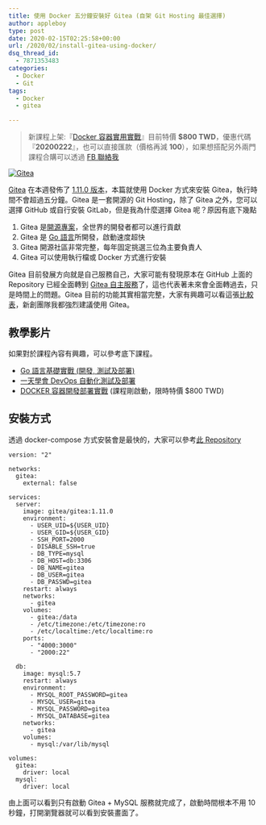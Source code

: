 ```yaml
---
title: 使用 Docker 五分鐘安裝好 Gitea (自架 Git Hosting 最佳選擇)
author: appleboy
type: post
date: 2020-02-15T02:25:58+00:00
url: /2020/02/install-gitea-using-docker/
dsq_thread_id:
  - 7871353483
categories:
  - Docker
  - Git
tags:
  - Docker
  - gitea

---
```

> 新課程上架:『[Docker 容器實用實戰][1]』目前特價 **$800 TWD**，優惠代碼『**20200222**』，也可以直接匯款（價格再減 **100**），如果想搭配另外兩門課程合購可以透過 [FB 聯絡我][2]

[![Gitea][3]][3]

[Gitea][4] 在本週發佈了 [1.11.0 版本][5]，本篇就使用 Docker 方式來安裝 Gitea，執行時間不會超過五分鐘。Gitea 是一套開源的 Git Hosting，除了 Gitea 之外，您可以選擇 GitHub 或自行安裝 GitLab，但是我為什麼選擇 Gitea 呢？原因有底下幾點

  1. Gitea 是[開源專案][6]，全世界的開發者都可以進行貢獻
  2. Gitea 是 [Go 語言][7]所開發，啟動速度超快
  3. Gitea 開源社區非常完整，每年固定挑選三位為主要負責人
  4. Gitea 可以使用執行檔或 Docker 方式進行安裝

Gitea 目前發展方向就是自己服務自己，大家可能有發現原本在 GitHub 上面的 Repository 已經全面轉到 [Gitea 自主服務][8]了，這也代表著未來會全面轉過去，只是時間上的問題。Gitea 目前的功能其實相當完整，大家有興趣可以看這張[比較表][9]，新創團隊我都強烈建議使用 Gitea。

<!--more-->

## 教學影片

如果對於課程內容有興趣，可以參考底下課程。

  * [Go 語言基礎實戰 (開發, 測試及部署)][10]
  * [一天學會 DevOps 自動化測試及部署][11]
  * [DOCKER 容器開發部署實戰][12] (課程剛啟動，限時特價 $800 TWD)

## 安裝方式

透過 docker-compose 方式安裝會是最快的，大家可以參考[此 Repository][13]

<pre><code class="language-yaml">version: "2"

networks:
  gitea:
    external: false

services:
  server:
    image: gitea/gitea:1.11.0
    environment:
      - USER_UID=${USER_UID}
      - USER_GID=${USER_GID}
      - SSH_PORT=2000
      - DISABLE_SSH=true
      - DB_TYPE=mysql
      - DB_HOST=db:3306
      - DB_NAME=gitea
      - DB_USER=gitea
      - DB_PASSWD=gitea
    restart: always
    networks:
      - gitea
    volumes:
      - gitea:/data
      - /etc/timezone:/etc/timezone:ro
      - /etc/localtime:/etc/localtime:ro
    ports:
      - "4000:3000"
      - "2000:22"

  db:
    image: mysql:5.7
    restart: always
    environment:
      - MYSQL_ROOT_PASSWORD=gitea
      - MYSQL_USER=gitea
      - MYSQL_PASSWORD=gitea
      - MYSQL_DATABASE=gitea
    networks:
      - gitea
    volumes:
      - mysql:/var/lib/mysql

volumes:
  gitea:
    driver: local
  mysql:
    driver: local</code></pre>

由上面可以看到只有啟動 Gitea + MySQL 服務就完成了，啟動時間根本不用 10 秒鐘，打開瀏覽器就可以看到安裝畫面了。

 [1]: https://www.udemy.com/course/docker-practice/?couponCode=20200222 "Docker 容器實用實戰"
 [2]: http://facebook.com/appleboy46
 [3]: https://lh3.googleusercontent.com/SrQvhDJm5NMkrxrut0lACspnz6iQSFCX3vlbtGCuAcwO-i_4iJCJ6trK3V2F6Q6s6fQ_EcSglwAL0qO0aLaTRtk4Ca32EI7Ks1H7u_nI9jC6xn3PF9hhgccjkbN3irX5pGi9kV-vIxk=w1920-h1080 "Gitea"
 [4]: https://gitea.io
 [5]: https://blog.gitea.io/2020/02/gitea-1.11.0-is-released/
 [6]: https://github.com/go-gitea/gitea
 [7]: https://golang.org
 [8]: https://gitea.com/gitea
 [9]: https://docs.gitea.io/en-us/comparison/
 [10]: https://www.udemy.com/course/golang-fight/?couponCode=202002
 [11]: https://www.udemy.com/course/devops-oneday/?couponCode=202002
 [12]: https://www.udemy.com/course/docker-practice/?couponCode=20200219
 [13]: https://github.com/go-training/gitea-docker